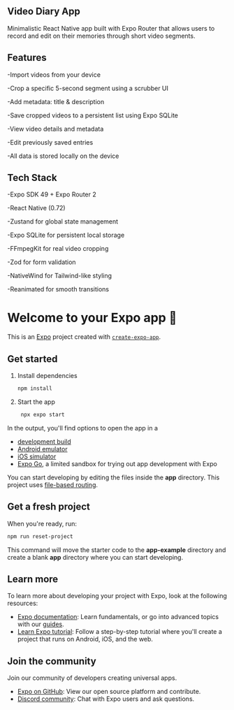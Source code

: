 ## Video Diary App
Minimalistic React Native app built with Expo Router that allows users to record and edit on their memories through short video segments.

 ## Features
 -Import videos from your device

 -Crop a specific 5-second segment using a scrubber UI

 -Add metadata: title & description

 -Save cropped videos to a persistent list using Expo SQLite
 
 -View video details and metadata

 -Edit previously saved entries

 -All data is stored locally on the device

 ## Tech Stack
 -Expo SDK 49 + Expo Router 2

 -React Native (0.72)

 -Zustand for global state management

 -Expo SQLite for persistent local storage

 -FFmpegKit for real video cropping

 -Zod for form validation

 -NativeWind for Tailwind-like styling

 -Reanimated for smooth transitions




# Welcome to your Expo app 👋

This is an [Expo](https://expo.dev) project created with [`create-expo-app`](https://www.npmjs.com/package/create-expo-app).

## Get started

1. Install dependencies

   ```bash
   npm install
   ```

2. Start the app

   ```bash
    npx expo start
   ```

In the output, you'll find options to open the app in a

- [development build](https://docs.expo.dev/develop/development-builds/introduction/)
- [Android emulator](https://docs.expo.dev/workflow/android-studio-emulator/)
- [iOS simulator](https://docs.expo.dev/workflow/ios-simulator/)
- [Expo Go](https://expo.dev/go), a limited sandbox for trying out app development with Expo

You can start developing by editing the files inside the **app** directory. This project uses [file-based routing](https://docs.expo.dev/router/introduction).

## Get a fresh project

When you're ready, run:

```bash
npm run reset-project
```

This command will move the starter code to the **app-example** directory and create a blank **app** directory where you can start developing.

## Learn more

To learn more about developing your project with Expo, look at the following resources:

- [Expo documentation](https://docs.expo.dev/): Learn fundamentals, or go into advanced topics with our [guides](https://docs.expo.dev/guides).
- [Learn Expo tutorial](https://docs.expo.dev/tutorial/introduction/): Follow a step-by-step tutorial where you'll create a project that runs on Android, iOS, and the web.

## Join the community

Join our community of developers creating universal apps.

- [Expo on GitHub](https://github.com/expo/expo): View our open source platform and contribute.
- [Discord community](https://chat.expo.dev): Chat with Expo users and ask questions.
